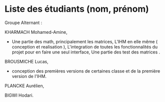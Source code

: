 # Liste des étudiants (nom, prénom)
Groupe Alternant : 

KHARMACH Mohamed-Amine,
    
- Une partie des math, principalement les matrices,
  L'IHM en elle même ( conception et realisation ),
  L'integration de toutes les fonctionnalités du projet pour en faire une seul interface,
  Une partie des test des matrices .

BROUSMICHE Lucas,

- conception des premières versions de certaines classe et de la première version de l'IHM.

PLANCKE Aurélien,

BIGWI Hodari.
